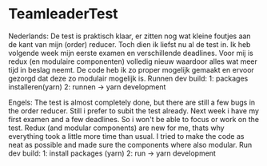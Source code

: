 # TeamleaderTest

Nederlands:
De test is praktisch klaar, er zitten nog wat kleine foutjes aan de kant van mijn (order) reducer. Toch dien ik liefst nu al de test in. Ik heb volgende week mijn eerste examen en verschillende deadlines.
Voor mij is redux (en modulaire componenten) volledig nieuw waardoor alles wat meer tijd in beslag neemt.
De code heb ik zo proper mogelijk gemaakt en ervoor gezorgd dat deze zo modulair mogelijk is.
Runnen dev build:
1: packages installeren(yarn)
2: runnen -> yarn development

Engels:
The test is almost completely done, but there are still a few bugs in the order reducer. Still i prefer to subit the test already. Next week i have my first examen and a few deadlines. So i won't be able to focus or work on the test.
Redux (and modular components) are new for me, thats why everything took a little more time than usual.
I tried to make the code as neat as possible and made sure the components where also modular.
Run dev build:
1: install packages (yarn)
2: run -> yarn development